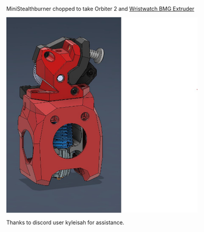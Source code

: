 
MiniStealthburner chopped to take Orbiter 2 and [Wristwatch BMG Extruder](../Wristwatch_Extruder_BMG)

![Idler](IMAGES/Screenshot.jpg)

Thanks to discord user kyleisah for assistance.
